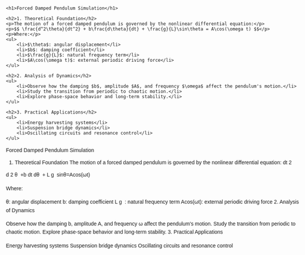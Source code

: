 <!DOCTYPE html>
<html lang="en">
<head>
    <meta charset="UTF-8">
    <meta name="viewport" content="width=device-width, initial-scale=1.0">
    <title>Forced Damped Pendulum Simulation</title>
    <style>
        /* This is a simple style block, assuming the 60px width was for some element */
        body {
            font-family: sans-serif;
            margin: 20px;
            max-width: 800px;
            margin-left: auto;
            margin-right: auto;
        }
        h1, h2, h3 {
            color: #333;
        }
        ul {
            list-style-type: disc;
            margin-left: 20px;
        }
        p {
            line-height: 1.6;
        }
        /* Assuming 'width: 60px' was for something like an input based on image_14be37.png */
        input {
            width: 60px; /* Example styling based on your image */
        }
    </style>
</head>
<body>

    <h1>Forced Damped Pendulum Simulation</h1>

    <h2>1. Theoretical Foundation</h2>
    <p>The motion of a forced damped pendulum is governed by the nonlinear differential equation:</p>
    <p>$$ \frac{d^2\theta}{dt^2} + b\frac{d\theta}{dt} + \frac{g}{L}\sin\theta = A\cos(\omega t) $$</p>
    <p>Where:</p>
    <ul>
        <li>$\theta$: angular displacement</li>
        <li>$b$: damping coefficient</li>
        <li>$\frac{g}{L}$: natural frequency term</li>
        <li>$A\cos(\omega t)$: external periodic driving force</li>
    </ul>

    <h2>2. Analysis of Dynamics</h2>
    <ul>
        <li>Observe how the damping $b$, amplitude $A$, and frequency $\omega$ affect the pendulum's motion.</li>
        <li>Study the transition from periodic to chaotic motion.</li>
        <li>Explore phase-space behavior and long-term stability.</li>
    </ul>

    <h2>3. Practical Applications</h2>
    <ul>
        <li>Energy harvesting systems</li>
        <li>Suspension bridge dynamics</li>
        <li>Oscillating circuits and resonance control</li>
    </ul>

</body>
</html>


Forced Damped Pendulum Simulation

1. Theoretical Foundation
The motion of a forced damped pendulum is governed by the nonlinear differential equation:
dt 
2
 
d 
2
 θ
​
 +b 
dt
dθ
​
 + 
L
g
​
 sinθ=Acos(ωt)

Where:

θ: angular displacement
b: damping coefficient
L
g
​
 : natural frequency term
Acos(ωt): external periodic driving force
2. Analysis of Dynamics

Observe how the damping b, amplitude A, and frequency ω affect the pendulum's motion.
Study the transition from periodic to chaotic motion.
Explore phase-space behavior and long-term stability.
3. Practical Applications

Energy harvesting systems
Suspension bridge dynamics
Oscillating circuits and resonance control